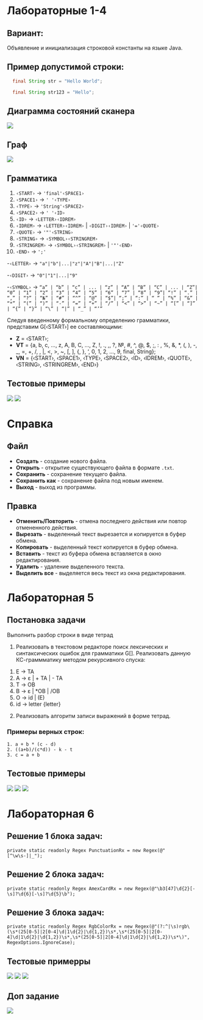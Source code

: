 
# Лабораторные 1-4

## Вариант:
Объявление и инициализация строковой константы на языке Java.

## Пример допустимой строки:
```Java
  final String str = "Hello World"; 
```
```Java
  final String str123 = "Hello"; 
```

## Диаграмма состояний сканера
![](https://github.com/Vikoops/NewCompiler/blob/master/image/Диаграмма.drawio.png)

## Граф
![](https://github.com/Vikoops/NewCompiler/blob/master/image/Граф.drawio%20.png)

## Грамматика
1. `‹START›` → `'final'‹SPACE1›`
2. `‹SPACE1›` → `' '‹TYPE›`
3. `‹TYPE›` → `'String'‹SPACE2›`
4. `‹SPACE2›` → `' '‹ID›`
5. `‹ID›` → `‹LETTER›‹IDREM›`
6. `‹IDREM›` → `‹LETTER›‹IDREM›` | `‹DIGIT›‹IDREM›` | `'='‹QUOTE›`
7. `‹QUOTE›` → `'"'‹STRING›`
8. `‹STRING›` → `‹SYMBOL›‹STRINGREM›`
9. `‹STRINGREM›` → `‹SYMBOL›‹STRINGREM›` | `'"'‹END›`
10. `‹END›` → `';'`

-`‹LETTER›` → `"a"|"b"|...|"z"|"A"|"B"|...|"Z"`

-`‹DIGIT›` → `"0"|"1"|...|"9"`

-`‹SYMBOL›` → `“a” | “b” | “c” | ... | “z” | “A” | “B” | “C” | ... | “Z”| “0” | “1” | “2” | “3” | “4” | “5” | “6” | “7” | “8” | “9”| “!” | “.” | “,” | “?” | “№” | “#” | “^” | “@” | “$”| “;” | “:” | “ ” | “%” | “&” | “*” | “(” | “)” | “-” | “=” | “+” | “/” | “<” | “>” | “~” | “[” | “]” | “{” | “}” | “\” | “|” | “_” | “’”`

Следуя введенному формальному определению грамматики, представим G[‹START›] ее составляющими:
- **Z** = ‹START›;
- **VT** = {a, b, c, ..., z, A, B, C, ..., Z, !, ., ,, ?, №, #, ^, @, $, ;, : , %, &, *, (, ), -, _, =, +, /, \, |, <, >, ~, [, ], {, }, ‘, 0, 1, 2, ..., 9, final, String};
- **VN** = {‹START›, ‹SPACE1›, ‹TYPE›, ‹SPACE2›, ‹ID›, ‹IDREM›, ‹QUOTE›, ‹STRING›, ‹STRINGREM›, ‹END›}

## Тестовые примеры
![](https://github.com/Vikoops/NewCompiler/blob/master/image/Тестовый_пример_1.png)
![](https://github.com/Vikoops/NewCompiler/blob/master/image/Тестовый_пример_2.png)

# Справка
## Файл
- **Создать** - создание нового файла.
- **Открыть** - открытие существующего файла в формате `.txt`.
- **Сохранить** - сохранение текущего файла.
- **Сохранить как** - сохранение файла под новым именем.
- **Выход** - выход из программы.

## Правка
- **Отменить/Повторить** - отмена последнего действия или повтор отмененного действия.
- **Вырезать** - выделенный текст вырезается и копируется в буфер обмена.
- **Копировать** - выделенный текст копируется в буфер обмена.
- **Вставить** - текст из буфера обмена вставляется в окно редактирования.
- **Удалить** - удаление выделенного текста.
- **Выделить все** - выделяется весь текст из окна редактирования.


# Лабораторная 5

## Постановка задачи
Выполнить разбор строки в виде тетрад

1) Реализовать в текстовом редакторе поиск лексических и синтаксических ошибок для грамматики G[<E>]. Реализовать данную КС-граммматику методом рекурсивного спуска:

1. E → TA 
2. A → ε | + TA | - TA 
3. T → ОВ 
4. В → ε | *ОВ | /ОВ 
5. О → id | (E) 
6. id → letter {letter}

2) Реализовать алгоритм записи выражений в форме тетрад.

### Примеры верных строк:
```
1. a + b * (c - d)
2. ((a+b)/(c*d)) - k - t
3. c = a + b
```

## Тестовые примеры
![](https://github.com/Vikoops/NewCompiler/blob/master/image/ТестТетрады1.png)
![](https://github.com/Vikoops/NewCompiler/blob/master/image/ТестТетрады2.png)
![](https://github.com/Vikoops/NewCompiler/blob/master/image/ТестТетрады3.png)


# Лабораторная 6 

## Решение 1 блока задач:
```
private static readonly Regex PunctuationRx = new Regex(@"[^\w\s-]|_");
```
## Решение 2 блока задач:
```
private static readonly Regex AmexCardRx = new Regex(@"\b3[47]\d{2}[-\s]?\d{6}[-\s]?\d{5}\b");
```
## Решение 3 блока задач:
```
private static readonly Regex RgbColorRx = new Regex(@"(?:^|\s)rgb\(\s*(25[0-5]|2[0-4]\d|1\d{2}|\d{1,2})\s*,\s*(25[0-5]|2[0-4]\d|1\d{2}|\d{1,2})\s*,\s*(25[0-5]|2[0-4]\d|1\d{2}|\d{1,2})\s*\)",
RegexOptions.IgnoreCase);
```

## Тестовые примерры
![](https://github.com/Vikoops/NewCompiler/blob/master/image/ТестовыйПример6_1.png)
![](https://github.com/Vikoops/NewCompiler/blob/master/image/ТестовыйПример6_2.png)
![](https://github.com/Vikoops/NewCompiler/blob/master/image/ТестовыйПример6_3.png)

## Доп задание
![](https://github.com/Vikoops/NewCompiler/blob/master/image/Граф6.drawio.png)
